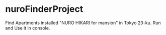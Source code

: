 # nuroFinderProject
Find Apartments installed "NURO HIKARI for mansion" in Tokyo 23-ku.
Run and Use it in console.
